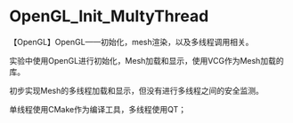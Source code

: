 # OpenGL_Init_MultyThread

【OpenGL】OpenGL——初始化，mesh渲染，以及多线程调用相关。

实验中使用OpenGL进行初始化，Mesh加载和显示，使用VCG作为Mesh加载的库。

初步实现Mesh的多线程加载和显示，但没有进行多线程之间的安全监测。

单线程使用CMake作为编译工具，多线程使用QT；
